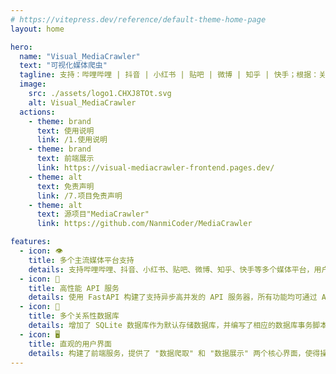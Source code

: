 ```yaml
---
# https://vitepress.dev/reference/default-theme-home-page
layout: home

hero:
  name: "Visual_MediaCrawler"
  text: "可视化媒体爬虫"
  tagline: 支持：哔哩哔哩 | 抖音 | 小红书 | 贴吧 | 微博 | 知乎 | 快手；根据：关键词 | 详情页 | 创作者 进行爬取 （Based on 'MediaCrawler')
  image:
    src: ./assets/logo1.CHXJ8TOt.svg
    alt: Visual_MediaCrawler
  actions:
    - theme: brand
      text: 使用说明
      link: /1.使用说明
    - theme: brand
      text: 前端展示
      link: https://visual-mediacrawler-frontend.pages.dev/ 
    - theme: alt
      text: 免责声明
      link: /7.项目免责声明
    - theme: alt
      text: 源项目"MediaCrawler"
      link: https://github.com/NanmiCoder/MediaCrawler

features:
  - icon: 👁️
    title: 多个主流媒体平台支持
    details: 支持哔哩哔哩、抖音、小红书、贴吧、微博、知乎、快手等多个媒体平台，用户可以根据关键词、详情页链接、创作者id进行数据爬取。
  - icon: 🔧
    title: 高性能 API 服务
    details: 使用 FastAPI 构建了支持异步高并发的 API 服务器，所有功能均可通过 API 接口进行调用，提升了系统的可扩展性和集成能力。
  - icon: 🔗
    title: 多个关系性数据库
    details: 增加了 SQLite 数据库作为默认存储数据库，并编写了相应的数据库事务脚本，以兼容 MySQL 存储。同时，这种设计也更利于对其他关系型数据库的适配，为用户提供了更多数据存储选择。
  - icon: 🖥️
    title: 直观的用户界面
    details: 构建了前端服务，提供了 "数据爬取" 和 "数据展示" 两个核心界面，使得操作更加便捷直观，充分对齐了项目的核心功能，提升了用户体验。
---
```


